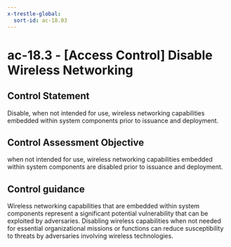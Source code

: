 ```yaml
---
x-trestle-global:
  sort-id: ac-18.03
---
```


# ac-18.3 - \[Access Control\] Disable Wireless Networking

## Control Statement

Disable, when not intended for use, wireless networking capabilities embedded within system components prior to issuance and deployment.

## Control Assessment Objective

when not intended for use, wireless networking capabilities embedded within system components are disabled prior to issuance and deployment.

## Control guidance

Wireless networking capabilities that are embedded within system components represent a significant potential vulnerability that can be exploited by adversaries. Disabling wireless capabilities when not needed for essential organizational missions or functions can reduce susceptibility to threats by adversaries involving wireless technologies.
